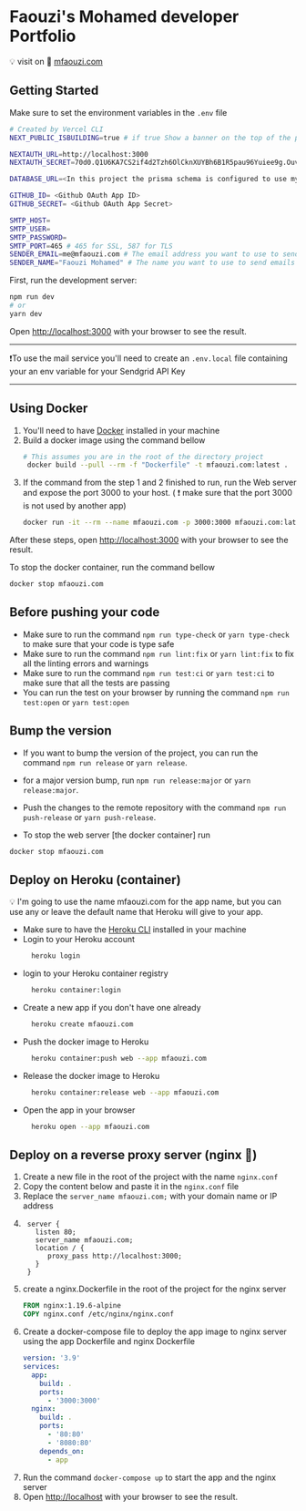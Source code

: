 # Faouzi's Mohamed developer Portfolio

💡 visit on 🚅 [mfaouzi.com](https://mfaouzi.com)

## Getting Started

Make sure to set the environment variables in the `.env` file

```bash
# Created by Vercel CLI
NEXT_PUBLIC_ISBUILDING=true # if true Show a banner on the top of the page to indicate that the site is under construction

NEXTAUTH_URL=http://localhost:3000
NEXTAUTH_SECRET=70d0.Q1U6KA7CS2if4d2Tzh6OlCknXUYBh6B1R5pau96Yuiee9g.OuvSH0f3n7U # Generate a random string here: https://next-auth.js.org/configuration/options#secret

DATABASE_URL=<In this project the prisma schema is configured to use mysql from planet scale (no foreign keys)>

GITHUB_ID= <Github OAuth App ID>
GITHUB_SECRET= <Github OAuth App Secret>

SMTP_HOST=
SMTP_USER=
SMTP_PASSWORD=
SMTP_PORT=465 # 465 for SSL, 587 for TLS
SENDER_EMAIL=me@mfaouzi.com # The email address you want to use to send emails from
SENDER_NAME="Faouzi Mohamed" # The name you want to use to send emails from
```

First, run the development server:

```bash
npm run dev
# or
yarn dev
```

Open [http://localhost:3000](http://localhost:3000) with your browser to see the
result.

---

❗To use the mail service you'll need to create an `.env.local` file containing
your an env variable for your Sendgrid API Key

---

## Using Docker

1. You'll need to have [Docker](https://docs.docker.com/engine/install/)
   installed in your machine
1. Build a docker image using the command bellow
   ```bash
   # This assumes you are in the root of the directory project
    docker build --pull --rm -f "Dockerfile" -t mfaouzi.com:latest .
   ```
1. If the command from the step 1 and 2 finished to run, run the Web server and
   expose the port 3000 to your host. ( ❗ make sure that the port 3000 is not
   used by another app)
   ```bash
   docker run -it --rm --name mfaouzi.com -p 3000:3000 mfaouzi.com:latest
   ```

After these steps, open [http://localhost:3000](http://localhost:3000) with your
browser to see the result.

To stop the docker container, run the command bellow

```bash
docker stop mfaouzi.com
```

## Before pushing your code

- Make sure to run the command `npm run type-check` or `yarn type-check` to make
  sure that your code is type safe
- Make sure to run the command `npm run lint:fix` or `yarn lint:fix` to fix all
  the linting errors and warnings
- Make sure to run the command `npm run test:ci` or `yarn test:ci` to make sure
  that all the tests are passing
- You can run the test on your browser by running the
  command `npm run test:open` or
  `yarn test:open`

## Bump the version

- If you want to bump the version of the project, you can run the
  command `npm run release` or `yarn release`.
- for a major version bump, run `npm run release:major` or `yarn release:major`.
- Push the changes to the remote repository with the
  command `npm run push-release` or `yarn push-release`.

- To stop the web server [the docker container] run

```bash
docker stop mfaouzi.com
```

## Deploy on Heroku (container)

💡 I'm going to use the name mfaouzi.com for the app name, but you can use any
or
leave the default name that Heroku will give to your app.

- Make sure to have
  the [Heroku CLI](https://devcenter.heroku.com/articles/heroku-cli)
  installed in your machine
- Login to your Heroku account
  ```bash
    heroku login
  ```
- login to your Heroku container registry
  ```bash
    heroku container:login
  ```
- Create a new app if you don't have one already
  ```bash
    heroku create mfaouzi.com
  ```
- Push the docker image to Heroku
  ```bash
    heroku container:push web --app mfaouzi.com
  ```
- Release the docker image to Heroku
  ```bash
    heroku container:release web --app mfaouzi.com
  ```
- Open the app in your browser
  ```bash
    heroku open --app mfaouzi.com
  ```

## Deploy on a reverse proxy server (nginx 🐶)

1. Create a new file in the root of the project with the name `nginx.conf`
1. Copy the content below and paste it in the `nginx.conf`
   file
1. Replace the `server_name mfaouzi.com;` with your domain name or IP address
1. ```nginx
    server {
      listen 80;
      server_name mfaouzi.com;
      location / {
         proxy_pass http://localhost:3000;
      }
    }
   ```
1. create a nginx.Dockerfile in the root of the project for the nginx server
   ```dockerfile
   FROM nginx:1.19.6-alpine
   COPY nginx.conf /etc/nginx/nginx.conf
   ```
1. Create a docker-compose file to deploy the app image to nginx server using
   the app Dockerfile and nginx Dockerfile
   ```yaml
   version: '3.9'
   services:
     app:
       build: .
       ports:
         - '3000:3000'
     nginx:
       build: .
       ports:
         - '80:80'
         - '8080:80'
       depends_on:
         - app
   ```
1. Run the command `docker-compose up` to start the app and the nginx server
1. Open [http://localhost](http://localhost) with your browser to see
   the result.
